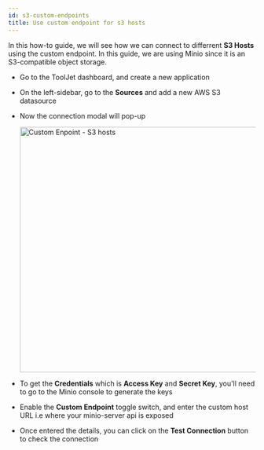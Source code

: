 ```yaml
---
id: s3-custom-endpoints
title: Use custom endpoint for s3 hosts
---
```


In this how-to guide, we will see how we can connect to differrent **S3 Hosts** using the custom endpoint. In this guide, we are using Minio since it is an S3-compatible object storage. 

- Go to the ToolJet dashboard, and create a new application
- On the left-sidebar, go to the **Sources** and add a new AWS S3 datasource
- Now the connection modal will pop-up
    <div style={{textAlign: 'center'}}>

    <img className="screenshot-full" src="/img/how-to/s3-custom/connection.png" alt="Custom Enpoint - S3 hosts" width="500" />

    </div>
- To get the **Credentials** which is **Access Key** and **Secret Key**, you'll need to go to the Minio console to generate the keys
- Enable the **Custom Endpoint** toggle switch, and enter the custom host URL i.e where your minio-server api is exposed 
- Once entered the details, you can click on the **Test Connection** button to check the connection